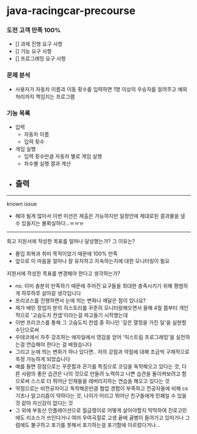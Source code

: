 # java-racingcar-precourse

### 도전 고객 만족 100%
- [] 과제 진행 요구 사항
- [] 기능 요구 사항
- [] 프로그래밍 요구 사항


### 문제 분석
- 사용자가 자동차 이름과 이동 횟수를 입력하면 1명 이상의 우승자를 알려주고 예외 처리까지 책임지는 프로그램

### 기능 목록
- 입력
    - 자동차 이름
    - 입력 횟수
- 게임 실행
    - 입력 횟수만큼 자동차 별로 게임 실행
    - 차수별 실행 결과 계산
- 출력
  - 

---
known issue
- 해야 될게 많아서 이번 미션은 제출은 가능하지만 일정안에 제대로된 결과물을 낼 수 있을지는 불확실하다...ㅠㅠㅠ

---

회고
지원서에 작성한 목표를 얼마나 달성했는가? 그 이유는?
- 몰입 회복과 취미 목적이었기 때문에 100% 만족
- 앞으로 이 마음을 얼마나 잘 유지하고 지속하는지에 대한 모니터링이 필요

지원서에 작성한 목표를 변경해야 한다고 생각하는가?
- no. 이미 충분히 만족하기 때문에 주어진 요구들을 최대한 충족시키기 위해 평범하게 하루하루 살아갈 생각입니다
- 프리코스를 진행하면서 눈에 띄는 변화나 깨달은 점이 있나요?
- 제가 배민 창업자 분의 히스토리를 꾸준히 모니터링해오면서 올해 4월 쯤부터 개인적으로 '고슴도치 컨셉'이라는걸 파고들기 시작했는데
- 이번 프리코스를 통해 그 고슴도치 컨셉 중 하나인 '깊은 열정을 가진 일'을 실현할 수단으로써
- 우테코에서 자주 강조하는 애자일에서 영감을 얻어 '익스트림 프로그래밍'을 실천하는걸 연습해야 한다는 걸 배웠습니다
- 그리고 눈에 띄는 변화가 하나 있다면.. 저의 강점과 약점에 대해 조금씩 구체적으로 측정 가능하게 되었습니다
- 예를 들면 장점으로는 꾸준함과 끈기를 특징으로 코딩을 독학해오고 있다는 것, 다른 사람의 좋은 습관은 나의 것으로 만들려 노력하고 나쁜 습관을 돌이켜보려고 함으로써 스스로 더 뛰어난 인재들을 레버리지하는 연습을 해오고 있다는 것
- 약점으로는 비전공자이고 독학해온만큼 협업 경험이 부족하고 전공자들에 비해 cs기초나 알고리즘이 약하다는 것, 나이가 어리고 뛰어난 친구들에게 민폐일 수 있을 것 같아 자신감이 없다는 것
- 그 외에 부동산 인플레이션으로 월급쟁이로 어떻게 살아야할지 막막하여 진로고민에도 리소스가 쓰인다거나 여러 우여곡절로 고생 끝에 골병이 들어가고 있따거나 그럼에도 불구하고 포기를 못해서 포기하는걸 포기함에 이르렀다거나...
